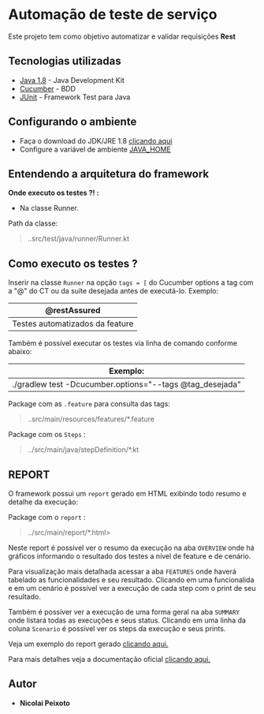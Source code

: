 # Automação de teste de serviço
Este projeto tem como objetivo automatizar e validar requisições **Rest**


## Tecnologias utilizadas

* [Java 1.8](https://www.oracle.com/java/technologies/javase/javase-jdk8-downloads.html) - Java Development Kit
* [Cucumber](https://cucumber.io/) - BDD
* [JUnit](https://junit.org/junit5) - Framework Test para Java

## Configurando o ambiente
* Faça o download do JDK/JRE  1.8 [clicando aqui](https://www.oracle.com/technetwork/pt/java/javase/downloads/jdk8-downloads-2133151.html)
* Configure a variável de ambiente  [JAVA_HOME](https://www.devmedia.com.br/preparacao-do-ambiente-para-desenvolvimento-em-java/25188)


## Entendendo a arquitetura do framework

**Onde executo os testes ?! :**
 
 * Na classe Runner.

Path da classe:

> ..src/test/java/runner/Runner.kt

## Como executo os testes ? 

Inserir na classe `Runner` na opção `tags = [` do Cucumber options a tag com a "@" do CT ou da suíte desejada antes de executá-lo.
 Exemplo:


|           **@restAssured**              |
|:---:                                    |
|  Testes automatizados da feature        | 

Também é possível executar os testes via linha de comando conforme abaixo:

| Exemplo: |
| :---:   |
| ./gradlew test -Dcucumber.options="--tags @tag_desejada" |


Package com as `.feature` para consulta das tags:
> ..src/main/resources/features/*.feature

Package com os `Steps` :
> ../src/main/java/stepDefinition/*.kt

## REPORT

O framework possui um `report` gerado em HTML exibindo todo resumo e detalhe da execução:

Package com o `report` :
>../src/main/report/*.html>

Neste report é possível ver o resumo da execução na aba `OVERVIEW` onde há gráficos informando o resultado dos testes a nível de feature e de cenário.

Para visualização mais detalhada acessar a aba `FEATURES` onde haverá tabelado as funcionalidades e seu resultado. Clicando em uma funcionalida e em um cenário é possível ver a execução de cada step com o print de seu resultado.

Também é possíver ver a execução de uma forma geral na aba `SUMMARY` onde listará todas as execuções e seus status. Clicando em uma linha da coluna `Scenario` é possível ver os steps da execução e seus prints.

Veja um exemplo do report gerado [clicando aqui.](https://reportbuilderjava.rajatthareja.com/sample/report.html)

Para mais detalhes veja a documentação oficial [clicando aqui.](https://reportbuilderjava.rajatthareja.com/)

## Autor

* **Nicolai Peixoto**
